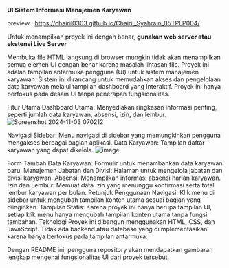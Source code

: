 **UI Sistem Informasi Manajemen Karyawan**

preview : https://chairil0303.github.io/Chairil_Syahrain_05TPLP004/

Untuk menampilkan proyek ini dengan benar, 
**gunakan web server atau ekstensi Live Server**

Membuka file HTML langsung di browser mungkin tidak akan menampilkan semua elemen UI dengan benar karena masalah lintasan file.
Proyek ini adalah tampilan antarmuka pengguna (UI) untuk sistem manajemen karyawan. Sistem ini dirancang untuk memudahkan akses dan pengelolaan data karyawan melalui tampilan dashboard yang interaktif. Proyek ini hanya berfokus pada desain UI tanpa penerapan fungsionalitas.

Fitur Utama
Dashboard Utama: Menyediakan ringkasan informasi penting, seperti jumlah data karyawan, absensi, izin, dan lembur.
![Screenshot 2024-11-03 070212](https://github.com/user-attachments/assets/8dd37d8f-a70a-4d24-a25c-1ac737f43d1f)


Navigasi Sidebar: Menu navigasi di sidebar yang memungkinkan pengguna mengakses berbagai bagian aplikasi.
Data Karyawan: Tampilan daftar karyawan yang dapat dikelola.
![image](https://github.com/user-attachments/assets/a2c6bf5a-aa89-42eb-9873-3041db8f09be)

Form Tambah Data Karyawan: Formulir untuk menambahkan data karyawan baru.
Manajemen Jabatan dan Divisi: Halaman untuk mengelola jabatan dan divisi karyawan.
Absensi: Menampilkan informasi absensi harian karyawan.
Izin dan Lembur: Memuat data izin yang menunggu konfirmasi serta total lembur karyawan per bulan.
Petunjuk Penggunaan
Navigasi: Klik menu di sidebar untuk mengubah tampilan konten utama sesuai bagian yang diinginkan.
Tampilan Statis: Karena proyek ini hanya berupa tampilan UI, setiap klik menu hanya mengubah tampilan konten utama tanpa fungsi tambahan.
Teknologi
Proyek ini dibangun menggunakan HTML, CSS, dan JavaScript. Tidak ada backend atau database yang diimplementasikan karena hanya berfokus pada tampilan antarmuka.

Dengan README ini, pengguna repository akan mendapatkan gambaran lengkap mengenai fungsionalitas UI dari proyek tersebut.
